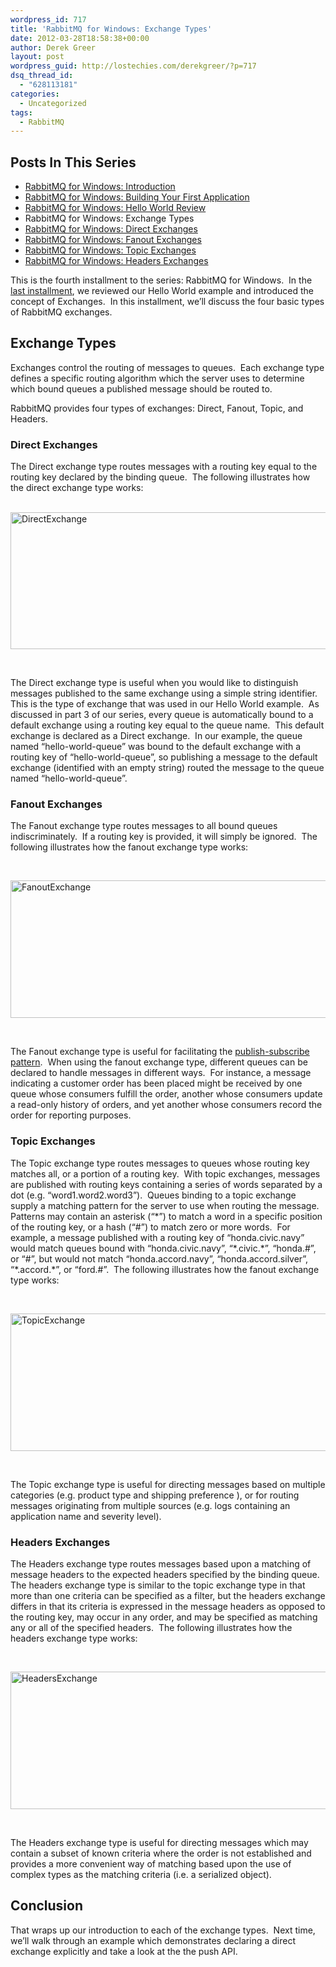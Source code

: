 ```yaml
---
wordpress_id: 717
title: 'RabbitMQ for Windows: Exchange Types'
date: 2012-03-28T18:58:38+00:00
author: Derek Greer
layout: post
wordpress_guid: http://lostechies.com/derekgreer/?p=717
dsq_thread_id:
  - "628113181"
categories:
  - Uncategorized
tags:
  - RabbitMQ
---
```

## Posts In This Series

<div>
  <ul>
    <li>
      <a href="https://lostechies.com/derekgreer/2012/03/05/rabbitmq-for-windows-introduction/">RabbitMQ for Windows: Introduction</a>
    </li>
    <li>
      <a href="https://lostechies.com/derekgreer/2012/03/07/rabbitmq-for-windows-building-your-first-application/">RabbitMQ for Windows: Building Your First Application</a>
    </li>
    <li>
      <a href="https://lostechies.com/derekgreer/2012/03/18/rabbitmq-for-windows-hello-world-review/">RabbitMQ for Windows: Hello World Review</a>
    </li>
    <li>
      RabbitMQ for Windows: Exchange Types
    </li>
    <li>
      <a href="https://lostechies.com/derekgreer/2012/04/02/rabbitmq-for-windows-direct-exchanges/">RabbitMQ for Windows: Direct Exchanges</a>
    </li>
    <li>
      <a href="https://lostechies.com/derekgreer/2012/05/16/rabbitmq-for-windows-fanout-exchanges/">RabbitMQ for Windows: Fanout Exchanges</a>
    </li>
    <li>
      <a href="https://lostechies.com/derekgreer/2012/05/18/rabbitmq-for-windows-topic-exchanges/">RabbitMQ for Windows: Topic Exchanges</a>
    </li>
    <li>
      <a href="https://lostechies.com/derekgreer/2012/05/29/rabbitmq-for-windows-headers-exchanges/">RabbitMQ for Windows: Headers Exchanges</a>
    </li>
  </ul>
</div>

This is the fourth installment to the series: RabbitMQ for Windows.&nbsp; In the [last installment](https://lostechies.com/derekgreer/2012/03/18/rabbitmq-for-windows-hello-world-review/), we reviewed our Hello World example and introduced the concept of Exchanges.&nbsp; In this installment, we’ll discuss the four basic types of RabbitMQ exchanges. 

## Exchange Types

Exchanges control the routing of messages to queues.&nbsp; Each exchange type defines a specific routing algorithm which the server uses to determine which bound queues a published message should be routed to. 

RabbitMQ provides four types of exchanges: Direct, Fanout, Topic, and Headers. 

### Direct Exchanges 

The Direct exchange type routes messages with a routing key equal to the routing key declared by the binding queue.&nbsp; The following illustrates how the direct exchange type works: 

&nbsp; [<img style="background-image: none; border-right-width: 0px; padding-left: 0px; padding-right: 0px; display: inline; border-top-width: 0px; border-bottom-width: 0px; border-left-width: 0px; padding-top: 0px" title="DirectExchange" border="0" alt="DirectExchange" src="https://lostechies.com/content/derekgreer/uploads/2012/03/DirectExchange_thumb1.png" width="600" height="219" />](https://lostechies.com/content/derekgreer/uploads/2012/03/DirectExchange1.png) 

&nbsp; 

The Direct exchange type is useful when you would like to distinguish messages published to the same exchange using a simple string identifier.&nbsp; This is the type of exchange that was used in our Hello World example.&nbsp; As discussed in part 3 of our series, every queue is automatically bound to a default exchange using a routing key equal to the queue name.&nbsp; This default exchange is declared as a Direct exchange.&nbsp; In our example, the queue named “hello-world-queue” was bound to the default exchange with a routing key of “hello-world-queue”, so publishing a message to the default exchange (identified with an empty string) routed the message to the queue named “hello-world-queue”. 

### Fanout Exchanges

The Fanout exchange type routes messages to all bound queues indiscriminately.&nbsp; If a routing key is provided, it will simply be ignored.&nbsp; The following illustrates how the fanout exchange type works: 

&nbsp; 

[<img style="background-image: none; border-bottom: 0px; border-left: 0px; padding-left: 0px; padding-right: 0px; display: inline; border-top: 0px; border-right: 0px; padding-top: 0px" title="FanoutExchange" border="0" alt="FanoutExchange" src="https://lostechies.com/content/derekgreer/uploads/2012/03/FanoutExchange_thumb2.png" width="600" height="220" />](https://lostechies.com/content/derekgreer/uploads/2012/03/FanoutExchange2.png) 

&nbsp; 

The Fanout exchange type is useful for facilitating the [publish-subscribe pattern](http://en.wikipedia.org/wiki/Publish%E2%80%93subscribe_pattern).&nbsp; When using the fanout exchange type, different queues can be declared to handle messages in different ways.&nbsp; For instance, a message indicating a customer order has been placed might be received by one queue whose consumers fulfill the order, another whose consumers update a read-only history of orders, and yet another whose consumers record the order for reporting purposes. 

### Topic Exchanges

The Topic exchange type routes messages to queues whose routing key matches all, or a portion of a routing key.&nbsp; With topic exchanges, messages are published with routing keys containing a series of words separated by a dot (e.g. “word1.word2.word3”).&nbsp; Queues binding to a topic exchange supply a matching pattern for the server to use when routing the message.&nbsp; Patterns may contain an asterisk (“\*”) to match a word in a specific position of the routing key, or a hash (“#”) to match zero or more words.&nbsp; For example, a message published with a routing key of “honda.civic.navy” would match queues bound with “honda.civic.navy”, “\*.civic.\*”, “honda.#”, or “#”, but would not match “honda.accord.navy”, “honda.accord.silver”, “\*.accord.*”, or “ford.#”.&nbsp; The following illustrates how the fanout exchange type works: 

&nbsp; 

[<img style="background-image: none; border-bottom: 0px; border-left: 0px; padding-left: 0px; padding-right: 0px; display: inline; border-top: 0px; border-right: 0px; padding-top: 0px" title="TopicExchange" border="0" alt="TopicExchange" src="https://lostechies.com/content/derekgreer/uploads/2012/03/TopicExchange_thumb2.png" width="600" height="220" />](https://lostechies.com/content/derekgreer/uploads/2012/03/TopicExchange2.png) 

&nbsp; 

The Topic exchange type is useful for directing messages based on multiple categories (e.g. product type and shipping preference ), or for routing messages originating from multiple sources (e.g. logs containing an application name and severity level). 

### Headers Exchanges

The Headers exchange type routes messages based upon a matching of message headers to the expected headers specified by the binding queue.&nbsp; The headers exchange type is similar to the topic exchange type in that more than one criteria can be specified as a filter, but the headers exchange differs in that its criteria is expressed in the message headers as opposed to the routing key, may occur in any order, and may be specified as matching any or all of the specified headers.&nbsp; The following illustrates how the headers exchange type works: 

&nbsp; 

[<img style="background-image: none; border-bottom: 0px; border-left: 0px; padding-left: 0px; padding-right: 0px; display: inline; border-top: 0px; border-right: 0px; padding-top: 0px" title="HeadersExchange" border="0" alt="HeadersExchange" src="https://lostechies.com/content/derekgreer/uploads/2012/03/HeadersExchange_thumb2.png" width="600" height="220" />](https://lostechies.com/content/derekgreer/uploads/2012/03/HeadersExchange2.png) 

&nbsp; 

The Headers exchange type is useful for directing messages which may contain a subset of known criteria where the order is not established and provides a more convenient way of matching based upon the use of complex types as the matching criteria (i.e. a serialized object). 

## Conclusion

That wraps up our introduction to each of the exchange types.&nbsp; Next time, we’ll walk through an example which demonstrates declaring a direct exchange explicitly and take a look at the the push API. </b>
